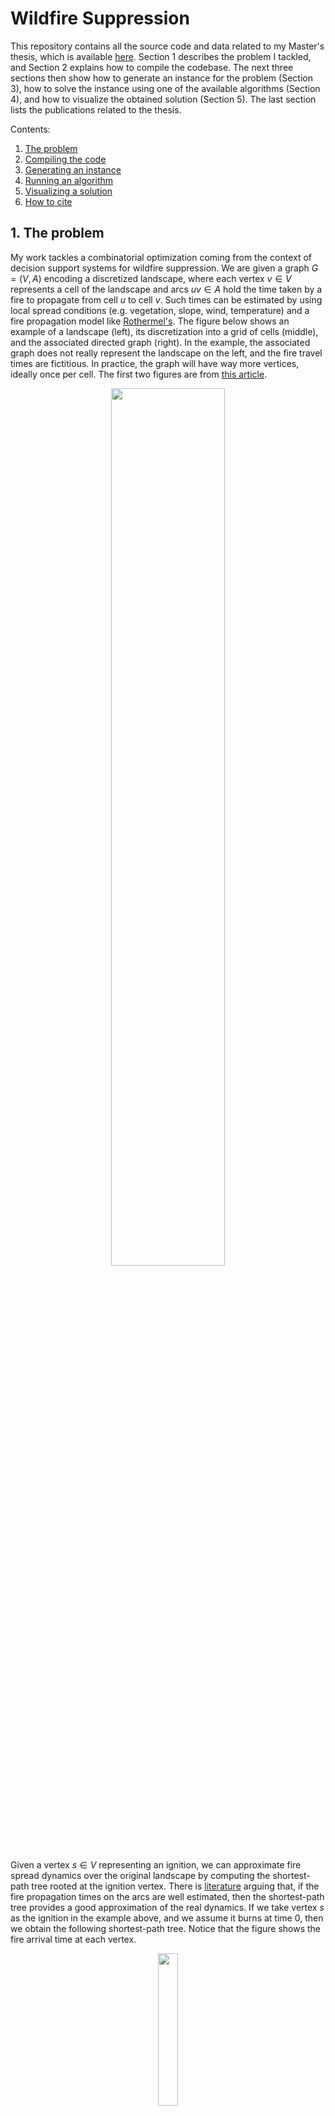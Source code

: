 # Wildfire Suppression

This repository contains all the source code and data related to my Master's thesis, which is available [here](). Section 1 describes the problem I tackled, and Section 2 explains how to compile the codebase. The next three sections then show how to generate an instance for the problem (Section 3), how to solve the instance using one of the available algorithms (Section 4), and how to visualize the obtained solution (Section 5). The last section lists the publications related to the thesis.

Contents:
1. [The problem](#problem)
2. [Compiling the code](#compilation)
2. [Generating an instance](#instances)
3. [Running an algorithm](#execution)
4. [Visualizing a solution](#visualization)
5. [How to cite](#citing)

## 1. The problem <a name="problem"></a>

My work tackles a combinatorial optimization coming from the context of decision support systems for wildfire suppression. We are given a graph $G=(V,A)$ encoding a discretized landscape, where each vertex $v \in V$ represents a cell of the landscape and arcs $uv \in A$ hold the time taken by a fire to propagate from cell $u$ to cell $v$. Such times can be estimated by using local spread conditions (e.g. vegetation, slope, wind, temperature) and a fire propagation model like [Rothermel's](https://www.fs.usda.gov/rm/pubs_series/rmrs/gtr/rmrs_gtr371.pdf). The figure below shows an example of a landscape (left), its discretization into a grid of cells (middle), and the associated directed graph (right). In the example, the associated graph does not really represent the landscape on the left, and the fire travel times are fictitious. In practice, the graph will have way more vertices, ideally once per cell. The first two figures are from [this article](https://www.sciencedirect.com/science/article/pii/S0377221724001796). 

<p align="center">
 <img src='assets/problem.png' width='60%'/>
</p>

Given a vertex $s \in V$ representing an ignition, we can approximate fire spread dynamics over the original landscape by computing the shortest-path tree rooted at the ignition vertex. There is [literature](https://cdnsciencepub.com/doi/10.1139/x02-068) arguing that, if the fire propagation times on the arcs are well estimated, then the shortest-path tree provides a good approximation of the real dynamics. If we take vertex $s$ as the ignition in the example above, and we assume it burns at time $0$, then we obtain the following shortest-path tree. Notice that the figure shows the fire arrival time at each vertex. 

<p align="center">
 <img src='assets/tree.png' width='25%'/>
</p>

Now suppose we have a set $R$ of firefighting resources, such as helicopters or a crew of [smokejumpers](https://en.wikipedia.org/wiki/Smokejumper). Each resource $i \in R$ can be allocated to a vertex $v \in V$, to introduce a delay $\Delta$ on the outgoing arcs of vertex $v$. You can think of allocating a resource to a vertex as dropping water over the cell represented by the vertex, or razing its flammable content. The delay $\Delta$ introduced by a resource will cause a local slowdown in fire propagation, and we hope that the fire arrival time at some vertices will increase. The figure below shows an example where we have three resources available and the delay $\Delta$ is 2. In the figure, the resources are allocated to vertices $v_2$, $v_4$, and $v_6$. Notice how the graph is updated with the delays $\Delta$. The figure on the right depicts the new shortest-path tree. Notice how the fire arrival time at vertices $v_5$, $v_7$, and $v_8$ increased two time units each. 

<p align="center">
 <img src='assets/allocation.png' width='70%'/>
</p>

Each fire suppression resource $i \in R$ has an associated release time $t_i$, and you can think of the release time of a resource as the time it is first available to be deployed. In the case of a fire crew, for example, $t_i$ could represent the time necessary to transport the firefighters from the base to the fire location. We assume that a resource released at time $t_i$ can only be allocated to a vertex $v$ if the fire did not reach $v$ by time $t_i$. In the figure above, the timeline shows that we have one resource released at time 2, one at time 3, and one at time 4. Notice that vertices $v_1$ and $v_3$ cannot receive resources, because they both burn at time 1 and the first resource is available at time 2.

Given a planning horizon $H$, such as 24 hours, the goal is to find an allocation of the suppression resources to the vertices of the graph such that the number of vertices reachable by the fire within the horizon $H$ is minimized. In practice, we are trying to find a suppression strategy that minimizes the burned area within the planning horizon $H$. In the example above, if $H=5$, then the allocation of resource saves vertices $v_5$, $v_7$, and $v_8$ from burning.

If you want to get a feeling of what fighting wildfires looks like, I recommend [this video](https://www.youtube.com/watch?v=EodxubsO8EI&ab_channel=WendoverProductions). 

## 2. Compiling the code <a name="compilation"></a>

To compile this codebase, you'll need:
- CMake 3.5 or higher
- Boost 1.7 or higher
- Gurobi 10.0.3 or higher  
- A compiler that supports C++20

Once everything is in place, type the following in your terminal from the root of this repository:
```bash
cmake -B build -S . -D CMAKE_BUILD_TYPE=Release
cmake --build build
```

## 3. Generating an instance <a name="instances"></a>

The folder ```scripts``` contains some useful python scripts, which depend on the packages listed in ```environment.yml```.  If you have [Miniconda](https://www.anaconda.com/docs/getting-started/miniconda/install#linux) installed, type the following in your terminal from the root of this repository: 

```bash
conda env create -f environment.yml
conda activate wildfire
```

Instances to the problem are generated by the script ```instance_generation.py```, which implements the instance model described in my thesis. To generate a 30x30 grid with light wind and moderate slope, for example, type the following:

```bash
python3 scripts/instance_generation.py --grid Medium --wind Light --slope Moderate --seed 10 --save_as_gif
```

If everything went fine, a JSON file describing the instance should have been created. The flag ```--save_as_gif``` generates a GIF illustrating how fire propagates through the grid.

<p align="center">
 <img src='assets/Medium_Moderate_Light_10.gif' width='50%' />
</p>


## 4. Running an algorithm <a name="execution"></a>

Four algorithms are implemented in ```src/algorithm```, namely
- Iterated Beam Search (```ibs```)
- Mixed-integer Programming (```mip```)
- Cut-based Heuristic (```cuth```)
- Random Search (```rs```)

If the codebase was compiled correctly in Section 2, you can run beam search on the instance generated in the last section as follows:
```bash
./build/fire --alg ibs --instance Medium_Moderate_Light_High_Moderate_Moderate_Early_VeryLate_10.json --seed 1 --timelimit 300 --save_solution --output stats.csv
```

After 300 seconds, a file ```stats.csv``` should have been created with statistics about the execution, such as the objective value of the best found solution, the number of completed iterations, etc. The format of the output depends on the algorithm, and we encourage the user to check the method ```Algorithm::write_statistics()``` (which is implemented by all algorithms) for more information. 

The flag ```--save_solution``` generates a JSON file describing the best solution found by the algorithm during the 300 seconds of execution. This file is named as ```sol_${instance_name}_${seed}.json```, where ```${instance_name}``` is the name of the instance and ```${seed}``` is the seed value used by the algorithm. In the example above, ```${instance_name} = Medium_Moderate_Light_High_Moderate_Moderate_Early_VeryLate_10``` and ```${seed} = 1```. 

We will see how to visualize solutions in the next section.

## 5. Visualizing a solution <a name="visualization"></a>

The script ```visualize_solution.py``` creates visualizations of a solution. It takes as input an instance and the JSON file generated by the flag ```save_solution```. 

There are two visualization modes. The static mode depicts the state of the grid at the optimization horizon. The ignition cell is painted red, burned cells are painted orange, protected cells are painted black, and saved cells are painted white. Run the following line in your terminal to create a static visualization of the solution produced in the last section.

```bash
python3 scripts/visualize_solution.py --instance_path Medium_Moderate_Light_High_Moderate_Moderate_Early_VeryLate_10.json --solution_path sol_ibs_Medium_Moderate_Light_High_Moderate_Moderate_Early_VeryLate_10_1.json --mode static
```

The figure below illustrates the best solution found by beam search within 300 seconds. 

<p align="center">
 <img src='assets/sol_ibs_Medium_Moderate_Light_High_Moderate_Moderate_Early_VeryLate_10_1.png' width='30%' />
</p>

The script also supports a dynamic visualization mode, in which the grid is represented in three-dimensional space, and a slider allows you to move forward or backward in time. To run a dynamic visualization, type the following:

```bash
python3 scripts/visualize_solution.py --instance_path Medium_Moderate_Light_High_Moderate_Moderate_Early_VeryLate_10.json --solution_path sol_ibs_Medium_Moderate_Light_High_Moderate_Moderate_Early_VeryLate_10_1.json --mode dynamic
```

The video below illustrates the visualization. At any point in time, the ignition cell is painted black, cells reached by the fire are painted red, protected cells are painted blue, and the remaining cells are painted green.

https://github.com/user-attachments/assets/9f03c4dc-78e1-4277-a224-753b1fca2ee6

## 6. How to cite <a name="citing"></a>

If you use code or ideas from this repository, please cite the relevant paper(s):

- **Delazeri, G. & Ritt, M. (2024).** *Iterated Beam Search for Wildland Fire Suppression.*  
  In S. Smith, J. Correia & C. Cintrano (Eds.), **Applications of Evolutionary Computation** (pp. 273–286). Cham: Springer Nature Switzerland. ISBN 978-3-031-56852-7.

- **Delazeri, G. & Ritt, M. (2024).** *A General Model for Wildfire Suppression Problems.*  
  In **Anais do Simpósio Brasileiro de Pesquisa Operacional** (SBPO 2024, Vol. 56). Galoa. DOI [10.59254/sbpo-2024-193493](http://dx.doi.org/10.59254/sbpo-2024-193493). ISSN 2965-1476.
